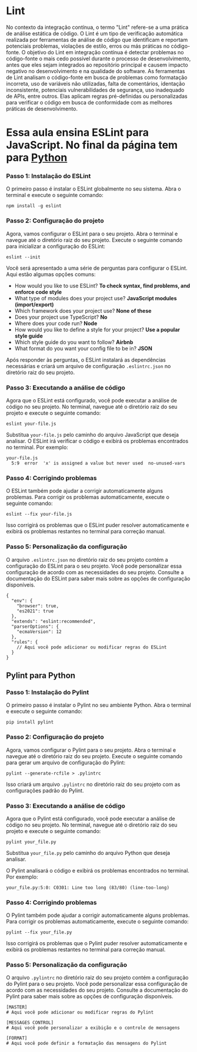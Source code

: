 # Lint

No contexto da integração contínua, o termo "Lint" refere-se a uma prática de análise estática de código. O Lint é um tipo de verificação automática realizada por ferramentas de análise de código que identificam e reportam potenciais problemas, violações de estilo, erros ou más práticas no código-fonte. O objetivo do Lint em integração contínua é detectar problemas no código-fonte o mais cedo possível durante o processo de desenvolvimento, antes que eles sejam integrados ao repositório principal e causem impacto negativo no desenvolvimento e na qualidade do software.  As ferramentas de Lint analisam o código-fonte em busca de problemas como formatação incorreta, uso de variáveis não utilizadas, falta de comentários, identação inconsistente, potenciais vulnerabilidades de segurança, uso inadequado de APIs, entre outros. Elas aplicam regras pré-definidas ou personalizadas para verificar o código em busca de conformidade com as melhores práticas de desenvolvimento.


# Essa aula ensina ESLint para JavaScript. No final da página tem para [Python](#pylint-para-python)

### Passo 1: Instalação do ESLint

O primeiro passo é instalar o ESLint globalmente no seu sistema. Abra o terminal e execute o seguinte comando:

````
npm install -g eslint
````


### Passo 2: Configuração do projeto

Agora, vamos configurar o ESLint para o seu projeto. Abra o terminal e navegue até o diretório raiz do seu projeto. Execute o seguinte comando para inicializar a configuração do ESLint:

````
eslint --init
````

Você será apresentado a uma série de perguntas para configurar o ESLint. Aqui estão algumas opções comuns:

-   How would you like to use ESLint? **To check syntax, find problems, and enforce code style**
-   What type of modules does your project use? **JavaScript modules (import/export)**
-   Which framework does your project use? **None of these**
-   Does your project use TypeScript? **No**
-   Where does your code run? **Node**
-   How would you like to define a style for your project? **Use a popular style guide**
-   Which style guide do you want to follow? **Airbnb**
-   What format do you want your config file to be in? **JSON**


Após responder às perguntas, o ESLint instalará as dependências necessárias e criará um arquivo de configuração `.eslintrc.json` no diretório raiz do seu projeto.

### Passo 3: Executando a análise de código

Agora que o ESLint está configurado, você pode executar a análise de código no seu projeto. No terminal, navegue até o diretório raiz do seu projeto e execute o seguinte comando:

````
eslint your-file.js
````

Substitua `your-file.js` pelo caminho do arquivo JavaScript que deseja analisar. O ESLint irá verificar o código e exibirá os problemas encontrados no terminal. Por exemplo:

````
your-file.js
  5:9  error  'x' is assigned a value but never used  no-unused-vars
````

### Passo 4: Corrigindo problemas

O ESLint também pode ajudar a corrigir automaticamente alguns problemas. Para corrigir os problemas automaticamente, execute o seguinte comando:

````
eslint --fix your-file.js
````

Isso corrigirá os problemas que o ESLint puder resolver automaticamente e exibirá os problemas restantes no terminal para correção manual.

### Passo 5: Personalização da configuração

O arquivo `.eslintrc.json` no diretório raiz do seu projeto contém a configuração do ESLint para o seu projeto. Você pode personalizar essa configuração de acordo com as necessidades do seu projeto. Consulte a documentação do ESLint para saber mais sobre as opções de configuração disponíveis.

````
{
  "env": {
    "browser": true,
    "es2021": true
  },
  "extends": "eslint:recommended",
  "parserOptions": {
    "ecmaVersion": 12
  },
  "rules": {
    // Aqui você pode adicionar ou modificar regras do ESLint
  }
}
````



## Pylint para Python

### Passo 1: Instalação do Pylint

O primeiro passo é instalar o Pylint no seu ambiente Python. Abra o terminal e execute o seguinte comando:

````
pip install pylint
````


### Passo 2: Configuração do projeto
Agora, vamos configurar o Pylint para o seu projeto. Abra o terminal e navegue até o diretório raiz do seu projeto. Execute o seguinte comando para gerar um arquivo de configuração do Pylint:

````
pylint --generate-rcfile > .pylintrc
````

Isso criará um arquivo `.pylintrc` no diretório raiz do seu projeto com as configurações padrão do Pylint.

### Passo 3: Executando a análise de código

Agora que o Pylint está configurado, você pode executar a análise de código no seu projeto. No terminal, navegue até o diretório raiz do seu projeto e execute o seguinte comando:

````
pylint your_file.py
````

Substitua `your_file.py` pelo caminho do arquivo Python que deseja analisar.

O Pylint analisará o código e exibirá os problemas encontrados no terminal. Por exemplo:

````
your_file.py:5:0: C0301: Line too long (83/80) (line-too-long)
````

### Passo 4: Corrigindo problemas

O Pylint também pode ajudar a corrigir automaticamente alguns problemas. Para corrigir os problemas automaticamente, execute o seguinte comando:

````
pylint --fix your_file.py
````

Isso corrigirá os problemas que o Pylint puder resolver automaticamente e exibirá os problemas restantes no terminal para correção manual.

### Passo 5: Personalização da configuração

O arquivo `.pylintrc` no diretório raiz do seu projeto contém a configuração do Pylint para o seu projeto. Você pode personalizar essa configuração de acordo com as necessidades do seu projeto. Consulte a documentação do Pylint para saber mais sobre as opções de configuração disponíveis.

````
[MASTER]
# Aqui você pode adicionar ou modificar regras do Pylint

[MESSAGES CONTROL]
# Aqui você pode personalizar a exibição e o controle de mensagens

[FORMAT]
# Aqui você pode definir a formatação das mensagens do Pylint
````
